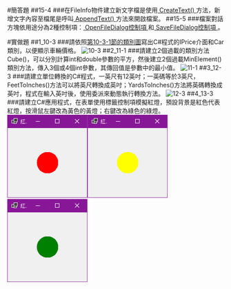 #簡答題
##15-4
###在FileInfo物件建立新文字檔是使用<ins> CreateText() </ins>方法，新增文字內容至檔尾是呼叫<ins> AppendText() </ins>方法來開啟檔案。
##15-5
###檔案對話方塊依用途分為2種控制項：<ins> OpenFileDialog控制項 </ins>和<ins> SaveFileDialog控制項 </ins>。


#實做題
##1_10-3
###請依照[第10-3-1節的類別圖](./images/10-3-1.png)寫出C#程式的IPrice介面和Car類別，以便顯示車輛價格。
![10-3](./images/10-3.png)
##2_11-1
###請建立2個過載的類別方法Cube()，可以分別計算int和double參數的平方，然後建立2個過載MinElement()類別方法，傳入3個或4個int參數，其傳回值是參數中的最小值。
![11-1](./images/11-1.png)
##3_12-3
###請建立單位轉換的C#程式，一英尺有12英吋；一英碼等於3英尺，FeetToInches()方法可以將英尺轉換成英吋；YardsToInches()方法將英碼轉換成英吋，程式在輸入英吋後，使用委派來動態執行轉換方法。
![12-3](./images/12-3.png)
##4_13-3
###請建立C#應用程式，在表單使用標籤控制項模擬紅燈，預設背景是紅色代表紅燈，按滑鼠左鍵改為黃色的黃燈；右鍵改為綠色的綠燈。
![13-3-1](./images/13-3-1.png)![13-3-2](./images/13-3-2.png)![13-3-3](./images/13-3-3.png)